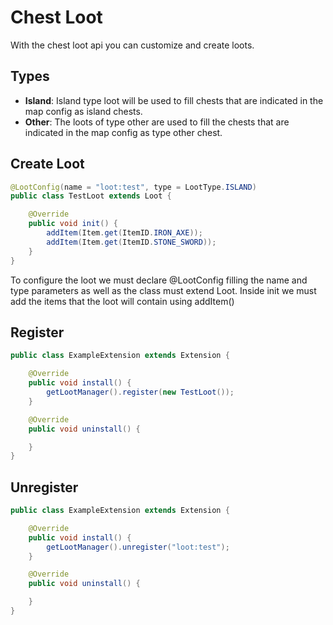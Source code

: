 # Chest Loot
With the chest loot api you can customize and create loots.

## Types
- <b>Island</b>: Island type loot will be used to fill chests that are indicated in the map config as island chests.
- <b>Other</b>: The loots of type other are used to fill the chests that are indicated in the map config as type other chest.

## Create Loot
```java
@LootConfig(name = "loot:test", type = LootType.ISLAND)
public class TestLoot extends Loot {

    @Override
    public void init() {
        addItem(Item.get(ItemID.IRON_AXE));
        addItem(Item.get(ItemID.STONE_SWORD));
    }
}
```
To configure the loot we must declare @LootConfig filling the name and type parameters as well as the class must extend Loot. Inside init we must add the items that the loot will contain using addItem()

## Register
```java
public class ExampleExtension extends Extension {

    @Override
    public void install() {
        getLootManager().register(new TestLoot());
    }

    @Override
    public void uninstall() {

    }
}
```

## Unregister
```java
public class ExampleExtension extends Extension {

    @Override
    public void install() {
        getLootManager().unregister("loot:test");
    }

    @Override
    public void uninstall() {

    }
}
```


